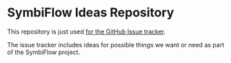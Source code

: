 # SymbiFlow Ideas Repository

This repository is just used [for the GitHub Issue tracker](https://github.com/SymbiFlow/ideas/issues).

The issue tracker includes ideas for possible things we want or need as part of
the SymbiFlow project.

